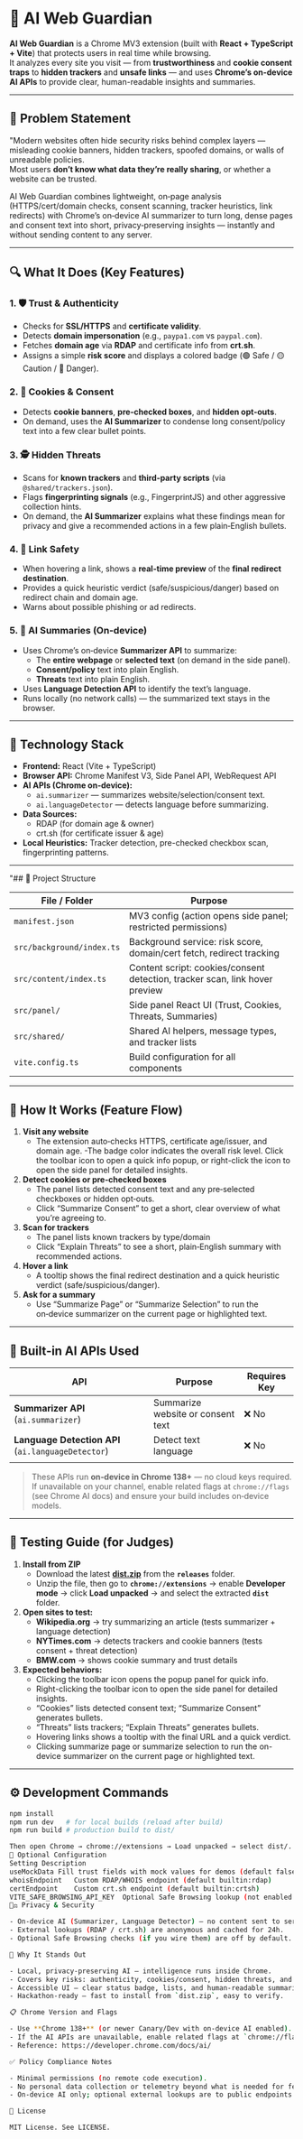 # 🧠 AI Web Guardian

**AI Web Guardian** is a Chrome MV3 extension (built with **React + TypeScript + Vite**) that protects users in real time while browsing.  
It analyzes every site you visit — from **trustworthiness** and **cookie consent traps** to **hidden trackers** and **unsafe links** — and uses **Chrome’s on-device AI APIs** to provide clear, human-readable insights and summaries.

---

## 🚀 Problem Statement

"Modern websites often hide security risks behind complex layers — misleading cookie banners, hidden trackers, spoofed domains, or walls of unreadable policies.  
Most users **don’t know what data they’re really sharing**, or whether a website can be trusted.

AI Web Guardian combines lightweight, on‑page analysis (HTTPS/cert/domain checks, consent scanning, tracker heuristics, link redirects) with Chrome’s on‑device AI summarizer to turn long, dense pages and consent text into short, privacy‑preserving insights — instantly and without sending content to any server.

---

## 🔍 What It Does (Key Features)

### 1. 🛡️ Trust & Authenticity
- Checks for **SSL/HTTPS** and **certificate validity**.
- Detects **domain impersonation** (e.g., `paypa1.com` vs `paypal.com`).
- Fetches **domain age** via **RDAP** and certificate info from **crt.sh**.
- Assigns a simple **risk score** and displays a colored badge (🟢 Safe / 🟡 Caution / 🔴 Danger).

### 2. 🍪 Cookies & Consent
- Detects **cookie banners**, **pre‑checked boxes**, and **hidden opt‑outs**.
- On demand, uses the **AI Summarizer** to condense long consent/policy text into a few clear bullet points.

### 3. 🕵️ Hidden Threats
- Scans for **known trackers** and **third‑party scripts** (via `@shared/trackers.json`).
- Flags **fingerprinting signals** (e.g., FingerprintJS) and other aggressive collection hints.
- On demand, the **AI Summarizer** explains what these findings mean for privacy and give a recommended actions in a few plain‑English bullets.

### 4. 🔗 Link Safety
- When hovering a link, shows a **real‑time preview** of the **final redirect destination**.
- Provides a quick heuristic verdict (safe/suspicious/danger) based on redirect chain and domain age.
- Warns about possible phishing or ad redirects.

### 5. 💬 AI Summaries (On‑device)
- Uses Chrome’s on‑device **Summarizer API** to summarize:
  - The **entire webpage** or **selected text** (on demand in the side panel).
  - **Consent/policy** text into plain English.
  - **Threats** text into plain English.
- Uses **Language Detection API** to identify the text’s language.
- Runs locally (no network calls) — the summarized text stays in the browser.

---

## 🧩 Technology Stack

- **Frontend:** React (Vite + TypeScript)
- **Browser API:** Chrome Manifest V3, Side Panel API, WebRequest API
- **AI APIs (Chrome on‑device):**
  - `ai.summarizer` — summarizes website/selection/consent text.
  - `ai.languageDetector` — detects language before summarizing.
- **Data Sources:**
  - RDAP (for domain age & owner)
  - crt.sh (for certificate issuer & age)
- **Local Heuristics:** Tracker detection, pre-checked checkbox scan, fingerprinting patterns.

---

"## 🧱 Project Structure

| File / Folder | Purpose |
|----------------|----------|
| `manifest.json` | MV3 config (action opens side panel; restricted permissions) |
| `src/background/index.ts` | Background service: risk score, domain/cert fetch, redirect tracking |
| `src/content/index.ts` | Content script: cookies/consent detection, tracker scan, link hover preview |
| `src/panel/` | Side panel React UI (Trust, Cookies, Threats, Summaries) |
| `src/shared/` | Shared AI helpers, message types, and tracker lists |
| `vite.config.ts` | Build configuration for all components |" (write this better too)

---

## 🧠 How It Works (Feature Flow)

1. **Visit any website**
   - The extension auto‑checks HTTPS, certificate age/issuer, and domain age.
   -The badge color indicates the overall risk level. Click the toolbar icon to open a quick info popup, or right-click the icon to open the side panel for detailed insights.
2. **Detect cookies or pre‑checked boxes**
   - The panel lists detected consent text and any pre‑selected checkboxes or hidden opt‑outs.
   - Click “Summarize Consent” to get a short, clear overview of what you’re agreeing to.
3. **Scan for trackers**
   - The panel lists known trackers by type/domain
   - Click “Explain Threats” to see a short, plain‑English summary with recommended actions.
4. **Hover a link**
   - A tooltip shows the final redirect destination and a quick heuristic verdict (safe/suspicious/danger).
5. **Ask for a summary**
   - Use “Summarize Page” or “Summarize Selection” to run the on‑device summarizer on the current page or highlighted text.

---

## 🧠 Built‑in AI APIs Used

| API | Purpose | Requires Key |
|------|----------|---------------|
| **Summarizer API** (`ai.summarizer`) | Summarize website or consent text | ❌ No |
| **Language Detection API** (`ai.languageDetector`) | Detect text language | ❌ No |
|  |  |  |

> These APIs run **on‑device in Chrome 138+** — no cloud keys required.  
> If unavailable on your channel, enable related flags at `chrome://flags` (see Chrome AI docs) and ensure your build includes on‑device models.

---

## 🧪 Testing Guide (for Judges)

1. **Install from ZIP**
   - Download the latest **[dist.zip](./releases/dist.zip)** from the **`releases`** folder.
   - Unzip the file, then go to **`chrome://extensions`** → enable **Developer mode** → click **Load unpacked** → and select the extracted **`dist`** folder.
2. **Open sites to test:**
   - **Wikipedia.org** → try summarizing an article (tests summarizer + language detection)
   - **NYTimes.com** → detects trackers and cookie banners (tests consent + threat detection)
   - **BMW.com** → shows cookie summary and trust details
3. **Expected behaviors:**
   - Clicking the toolbar icon opens the popup panel for quick info.
   - Right-clicking the toolbar icon to open the side panel for detailed insights.
   - “Cookies” lists detected consent text; “Summarize Consent” generates bullets.
   - “Threats” lists trackers; “Explain Threats” generates bullets.
   - Hovering links shows a tooltip with the final URL and a quick verdict.
   - Clicking summarize page or summarize selection to run the on-device summarizer on the current page or highlighted text.

---

## ⚙️ Development Commands

```bash
npm install
npm run dev   # for local builds (reload after build)
npm run build # production build to dist/

Then open Chrome → chrome://extensions → Load unpacked → select dist/.
🧰 Optional Configuration
Setting	Description
useMockData	Fill trust fields with mock values for demos (default false)
whoisEndpoint	Custom RDAP/WHOIS endpoint (default builtin:rdap)
certEndpoint	Custom crt.sh endpoint (default builtin:crtsh)
VITE_SAFE_BROWSING_API_KEY	Optional Safe Browsing lookup (not enabled by default)
🧑‍⚖️ Privacy & Security

- On‑device AI (Summarizer, Language Detector) — no content sent to servers.
- External lookups (RDAP / crt.sh) are anonymous and cached for 24h.
- Optional Safe Browsing checks (if you wire them) are off by default.

🎯 Why It Stands Out

- Local, privacy‑preserving AI — intelligence runs inside Chrome.
- Covers key risks: authenticity, cookies/consent, hidden threats, and redirects.
- Accessible UI — clear status badge, lists, and human‑readable summaries.
- Hackathon‑ready — fast to install from `dist.zip`, easy to verify.

📋 Chrome Version and Flags

- Use **Chrome 138+** (or newer Canary/Dev with on‑device AI enabled).
- If the AI APIs are unavailable, enable related flags at `chrome://flags` (per official docs) and ensure **no enterprise policy** disables on‑device models; keep Chrome updated so required components/models are present.
- Reference: https://developer.chrome.com/docs/ai/

✅ Policy Compliance Notes

- Minimal permissions (no remote code execution).
- No personal data collection or telemetry beyond what is needed for feature operation.
- On‑device AI only; optional external lookups are to public endpoints (RDAP/crt.sh).

📜 License

MIT License. See LICENSE.